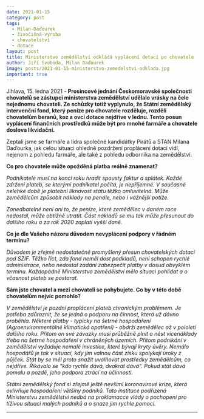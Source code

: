 ```yaml
---
date: 2021-01-15
category: post
tags:
  - Milan-Daďourek
  - živočišná-výroba
  - chovatelství
  - dotace
layout: post
title: Ministerstvo zemědělství odkládá vyplácení dotací po chovatele
author: Jiří Svoboda, Milan Daďourek
image: posts/2021-01-15-ministerstvo-zemedelstvi-odklada.jpg
important: true
---
```


Jihlava, 15. ledna 2021 - **Prosincové jednání Českomoravské společnosti chovatelů se zástupci ministerstva zemědělství udělalo vrásky na čele nejednomu chovateli. Ze schůzky totiž vyplynulo, že Státní zemědělský intervenční fond, který peníze pro chovatele rozděluje, rozdělí chovatelům beranů, koz a ovcí dotace nejdříve v lednu. Tento posun vyplácení finančních prostředků může být pro mnohé farmáře a chovatele doslova likvidační.**

Zeptali jsme se farmáře a lídra společné kandidátky Pirátů a STAN Milana Daďourka, jak celou situaci ohledně pozdržení proplácení dotací vidí, nejenom z pohledu farmáře, ale také z pohledu odborníka na zemědělství.

**Co pro chovatele může opožděná platba reálně znamenat?**

*Podnikatelé musí na konci roku hradit spousty faktur a splátek. Každé zdržení plateb, se kterými podnikatel počítá, je nepříjemné. V současné nelehké době je platební liknavost státu těžko omluvitelná. Může zemědělcům způsobit náklady na penále, nebo i vážnější potíže.*

*Zanedbatelné není ani to, že peníze, které zemědělec v daném roce nedostal, může obtížně utratit. Část nákladů se mu tak může přesunout do dalšího roku a za rok 2020 zaplatí vyšší daně.*

**Co je dle Vašeho názoru důvodem nevyplácení podpory v řádném termínu?**

*Důvodem je zřejmě nedostatečně promyšlený přesun chovatelských dotací pod SZIF. Těžko říct, zda fond neměl dost podkladů, není schopen rychlé administrace, nebo nedostal zadání zabezpečit platby v dosud obvyklém termínu. Každopádně Ministerstvo zemědělství mělo situaci pohlídat a o včasnost plateb se postarat.*

**Sám jste chovatel a mezi chovateli se pohybujete. Co by v této době chovatelům nejvíc pomohlo?**

*V zemědělství je pozdní proplácení plateb chronickým problémem. Je potřeba zdůraznit, že se jedná o podporu na činnost, která už dávno proběhla. Některé platby - typicky na šetrné hospodaření (Agroenvironmentálně klimatická opatření) - obdrží zemědělec až v pololetí dalšího roku. Přitom on své závazky musí průběžně plnit a nést vícenáklady třeba na šetrné hospodaření v chráněných územích. Přitom podnikání v zemědělství vyžaduje nemalé investice, které bývají kryty úvěry. Nemálo hospodářů je tak v situaci, kdy jim valnou část zisku spolykají úroky z půjček. Stát by se měl proto snažit uvolňovat prostředky zemědělcům, co nejdříve. Říkávalo se "kdo rychle dává, dvakrát dává". Pokud stát dává pomalu a pozdě, jeho podpora ztrácí na účinnosti.*

*Státní zemědělský fond si zřejmě ještě nevšiml koronavirové krize, která ovlivňuje hospodaření většiny podniků. Tato instituce podřízená Ministerstvu zemědělství nedbá na proklamacce vlády o pochopení pro tíživou situaci malých podniků a o snaze jim rychle pomoci.*

---
